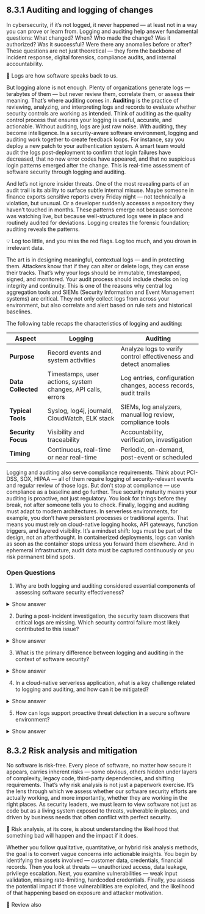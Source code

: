 ## 8.3.1 Auditing and logging of changes ##

In cybersecurity, if it’s not logged, it never happened — at least not in a way you can prove or learn from. Logging and auditing help answer fundamental questions: What changed? When? Who made the change? Was it authorized? Was it successful? Were there any anomalies before or after? These questions are not just theoretical — they form the backbone of incident response, digital forensics, compliance audits, and internal accountability.

:necktie: Logs are how software speaks back to us.

But logging alone is not enough. Plenty of organizations generate logs — terabytes of them — but never review them, correlate them, or assess their meaning. That’s where auditing comes in. 
**Auditing** is the practice of reviewing, analyzing, and interpreting logs and records to evaluate whether security controls are working as intended. Think of auditing as the quality control process that ensures your logging is useful, accurate, and actionable. Without auditing, logs are just raw noise. With auditing, they become intelligence. In a security-aware software environment, logging and auditing work together to create feedback loops. For instance, say you deploy a new patch to your authentication system. A smart team would audit the logs post-deployment to confirm that login failures have decreased, that no new error codes have appeared, and that no suspicious login patterns emerged after the change. This is real-time assessment of software security through logging and auditing.

And let’s not ignore insider threats. One of the most revealing parts of an audit trail is its ability to surface subtle internal misuse. Maybe someone in finance exports sensitive reports every Friday night — not technically a violation, but unusual. Or a developer suddenly accesses a repository they haven’t touched in months. These patterns emerge not because someone was watching live, but because well-structured logs were in place and routinely audited for deviations. Logging creates the forensic foundation; auditing reveals the patterns.

:bulb: Log too little, and you miss the red flags. Log too much, and you drown in irrelevant data. 

The art is in designing meaningful, contextual logs — and in protecting them.  Attackers know that if they can alter or delete logs, they can erase their tracks. That’s why your logs should be immutable, timestamped, signed, and monitored. Your audit process should include checks on log integrity and continuity. This is one of the reasons why central log aggregation tools and SIEMs (Security Information and Event Management systems) are critical. They not only collect logs from across your environment, but also correlate and alert based on rule sets and historical baselines.

The following table recaps the characteristics of logging and auditing:

| Aspect           | Logging                                                 | Auditing                                                                 |
|------------------|---------------------------------------------------------|--------------------------------------------------------------------------|
| **Purpose**       | Record events and system activities                     | Analyze logs to verify control effectiveness and detect anomalies         |
| **Data Collected**| Timestamps, user actions, system changes, API calls, errors | Log entries, configuration changes, access records, audit trails         |
| **Typical Tools** | Syslog, log4j, journald, CloudWatch, ELK stack          | SIEMs, log analyzers, manual log review, compliance tools                |
| **Security Focus**| Visibility and traceability                            | Accountability, verification, investigation                              |
| **Timing**        | Continuous, real-time or near real-time                 | Periodic, on-demand, post-event or scheduled                             |

Logging and auditing also serve compliance requirements. Think about PCI-DSS, SOX, HIPAA — all of them require logging of security-relevant events and regular review of those logs. But don’t stop at compliance — use compliance as a baseline and go further. True security maturity means your auditing is proactive, not just regulatory. You look for things before they break, not after someone tells you to check. Finally, logging and auditing must adapt to modern architectures. In serverless environments, for example, you don’t have persistent processes or traditional agents. That means you must rely on cloud-native logging hooks, API gateways, function triggers, and layered visibility. It’s a mindset shift: logs must be part of the design, not an afterthought. In containerized deployments, logs can vanish as soon as the container stops unless you forward them elsewhere. And in ephemeral infrastructure, audit data must be captured continuously or you risk permanent blind spots.

### Open Questions ###

1. Why are both logging and auditing considered essential components of assessing software security effectiveness?
<details>
  <summary>Show answer</summary>
Because logging provides the raw, timestamped evidence of system activities and changes, while auditing interprets this data to evaluate whether security controls are functioning correctly and to detect anomalies or unauthorized behavior.
</details>

2. During a post-incident investigation, the security team discovers that critical logs are missing. Which security control failure most likely contributed to this issue?
<details>
  <summary>Show answer</summary>
The failure was likely due to inadequate log protection or retention policies — for example, logs were not centralized, not backed up, or not stored in an immutable format, allowing them to be deleted or overwritten by an attacker.
</details>

3. What is the primary difference between logging and auditing in the context of software security?
<details>
  <summary>Show answer</summary>
Logging refers to the automated recording of system events such as user actions and configuration changes, whereas auditing involves the manual or automated review and analysis of those logs to verify compliance, detect misuse, and improve security posture.
</details>

4. In a cloud-native serverless application, what is a key challenge related to logging and auditing, and how can it be mitigated?
<details>
  <summary>Show answer</summary>
A major challenge is the ephemeral nature of serverless functions, which do not persist long enough to retain local logs. This can be mitigated by forwarding logs in real-time to a centralized logging platform or cloud-native monitoring solution.
</details>

5. How can logs support proactive threat detection in a secure software environment?
<details>
  <summary>Show answer</summary>
By establishing baselines of normal activity and monitoring for deviations — such as unexpected user behavior, unusual access times, or configuration changes — logs can trigger alerts for potential threats before they escalate into breaches.
</details>


## 8.3.2 Risk analysis and mitigation ##

No software is risk-free. Every piece of software, no matter how secure it appears, carries inherent risks — some obvious, others hidden under layers of complexity, legacy code, third-party dependencies, and shifting requirements. That’s why risk analysis is not just a paperwork exercise. It’s the lens through which we assess whether our software security efforts are actually working, and more importantly, whether they are working in the right places. As security leaders, we must learn to view software not just as code but as a living system exposed to threats, vulnerable in places, and driven by business needs that often conflict with perfect security. 

:brain: Risk analysis, at its core, is about understanding the likelihood that something bad will happen and the impact if it does.

Whether you follow qualitative, quantitative, or hybrid risk analysis methods, the goal is to convert vague concerns into actionable insights. You begin by identifying the assets involved — customer data, credentials, financial records. Then you look at threats — unauthorized access, data leakage, privilege escalation. Next, you examine vulnerabilities — weak input validation, missing rate-limiting, hardcoded credentials. Finally, you assess the potential impact if those vulnerabilities are exploited, and the likelihood of that happening based on exposure and attacker motivation.

:link: Review also  


